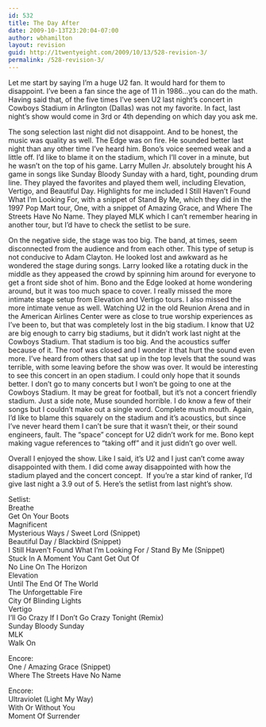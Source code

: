 ```yaml
---
id: 532
title: The Day After
date: 2009-10-13T23:20:04-07:00
author: wbhamilton
layout: revision
guid: http://1twentyeight.com/2009/10/13/528-revision-3/
permalink: /528-revision-3/
---
```

Let me start by saying I&#8217;m a huge U2 fan. It would hard for them to disappoint. I&#8217;ve been a fan since the age of 11 in 1986&#8230;you can do the math. Having said that, of the five times I&#8217;ve seen U2 last night&#8217;s concert in Cowboys Stadium in Arlington (Dallas) was not my favorite. In fact, last night&#8217;s show would come in 3rd or 4th depending on which day you ask me.

The song selection last night did not disappoint. And to be honest, the music was quality as well. The Edge was on fire. He sounded better last night than any other time I&#8217;ve heard him. Bono&#8217;s voice seemed weak and a little off. I&#8217;d like to blame it on the stadium, which I&#8217;ll cover in a minute, but he wasn&#8217;t on the top of his game. Larry Mullen Jr. absolutely brought his A game in songs like Sunday Bloody Sunday with a hard, tight, pounding drum line. They played the favorites and played them well, including Elevation, Vertigo, and Beautiful Day. Highlights for me included I Still Haven&#8217;t Found What I&#8217;m Looking For, with a snippet of Stand By Me, which they did in the 1997 Pop Mart tour, One, with a snippet of Amazing Grace, and Where The Streets Have No Name. They played MLK which I can&#8217;t remember hearing in another tour, but I&#8217;d have to check the setlist to be sure.

On the negative side, the stage was too big. The band, at times, seem disconnected from the audience and from each other. This type of setup is not conducive to Adam Clayton. He looked lost and awkward as he wondered the stage during songs. Larry looked like a rotating duck in the middle as they appeased the crowd by spinning him around for everyone to get a front side shot of him. Bono and the Edge looked at home wondering around, but it was too much space to cover. I really missed the more intimate stage setup from Elevation and Vertigo tours. I also missed the more intimate venue as well. Watching U2 in the old Reunion Arena and in the American Airlines Center were as close to true worship experiences as I&#8217;ve been to, but that was completely lost in the big stadium. I know that U2 are big enough to carry big stadiums, but it didn&#8217;t work last night at the Cowboys Stadium. That stadium is too big. And the acoustics suffer because of it. The roof was closed and I wonder it that hurt the sound even more. I&#8217;ve heard from others that sat up in the top levels that the sound was terrible, with some leaving before the show was over. It would be interesting to see this concert in an open stadium. I could only hope that it sounds better. I don&#8217;t go to many concerts but I won&#8217;t be going to one at the Cowboys Stadium. It may be great for football, but it&#8217;s not a concert friendly stadium. Just a side note, Muse sounded horrible. I do know a few of their songs but I couldn&#8217;t make out a single word. Complete mush mouth. Again, I&#8217;d like to blame this squarely on the stadium and it&#8217;s acoustics, but since I&#8217;ve never heard them I can&#8217;t be sure that it wasn&#8217;t their, or their sound engineers, fault. The &#8220;space&#8221; concept for U2 didn&#8217;t work for me. Bono kept making vague references to &#8220;taking off&#8221; and it just didn&#8217;t go over well.

Overall I enjoyed the show. Like I said, it&#8217;s U2 and I just can&#8217;t come away disappointed with them. I did come away disappointed with how the stadium played and the concert concept.  If you&#8217;re a star kind of ranker, I&#8217;d give last night a 3.9 out of 5. Here&#8217;s the setlist from last night&#8217;s show.

<div id="_mcePaste" style="position: absolute; left: -10000px; top: 0px; width: 1px; height: 1px; overflow-x: hidden; overflow-y: hidden;">
  Setlist:
</div>

<div id="_mcePaste" style="position: absolute; left: -10000px; top: 0px; width: 1px; height: 1px; overflow-x: hidden; overflow-y: hidden;">
  Breathe
</div>

<div id="_mcePaste" style="position: absolute; left: -10000px; top: 0px; width: 1px; height: 1px; overflow-x: hidden; overflow-y: hidden;">
  Get On Your Boots
</div>

<div id="_mcePaste" style="position: absolute; left: -10000px; top: 0px; width: 1px; height: 1px; overflow-x: hidden; overflow-y: hidden;">
  Magnificent
</div>

<div id="_mcePaste" style="position: absolute; left: -10000px; top: 0px; width: 1px; height: 1px; overflow-x: hidden; overflow-y: hidden;">
  Mysterious Ways /Sweet Lord (Snippet)
</div>

<div id="_mcePaste" style="position: absolute; left: -10000px; top: 0px; width: 1px; height: 1px; overflow-x: hidden; overflow-y: hidden;">
  Beautiful Day /Blackbird (Snippet)
</div>

<div id="_mcePaste" style="position: absolute; left: -10000px; top: 0px; width: 1px; height: 1px; overflow-x: hidden; overflow-y: hidden;">
  I Still Havent Found What I&#8217;m Looking For /Stand By Me (Snippet)
</div>

<div id="_mcePaste" style="position: absolute; left: -10000px; top: 0px; width: 1px; height: 1px; overflow-x: hidden; overflow-y: hidden;">
  Stuck In A Moment You Cant Get Out Of
</div>

<div id="_mcePaste" style="position: absolute; left: -10000px; top: 0px; width: 1px; height: 1px; overflow-x: hidden; overflow-y: hidden;">
  No Line On The Horizon
</div>

<div id="_mcePaste" style="position: absolute; left: -10000px; top: 0px; width: 1px; height: 1px; overflow-x: hidden; overflow-y: hidden;">
  Elevation
</div>

<div id="_mcePaste" style="position: absolute; left: -10000px; top: 0px; width: 1px; height: 1px; overflow-x: hidden; overflow-y: hidden;">
  Until The End Of The World
</div>

<div id="_mcePaste" style="position: absolute; left: -10000px; top: 0px; width: 1px; height: 1px; overflow-x: hidden; overflow-y: hidden;">
  The Unforgettable Fire
</div>

<div id="_mcePaste" style="position: absolute; left: -10000px; top: 0px; width: 1px; height: 1px; overflow-x: hidden; overflow-y: hidden;">
  City Of Blinding Lights
</div>

<div id="_mcePaste" style="position: absolute; left: -10000px; top: 0px; width: 1px; height: 1px; overflow-x: hidden; overflow-y: hidden;">
  Vertigo
</div>

<div id="_mcePaste" style="position: absolute; left: -10000px; top: 0px; width: 1px; height: 1px; overflow-x: hidden; overflow-y: hidden;">
  I&#8217;ll Go Crazy If I Don&#8217;t Go Crazy Tonight (Remix)
</div>

<div id="_mcePaste" style="position: absolute; left: -10000px; top: 0px; width: 1px; height: 1px; overflow-x: hidden; overflow-y: hidden;">
  Sunday Bloody Sunday
</div>

<div id="_mcePaste" style="position: absolute; left: -10000px; top: 0px; width: 1px; height: 1px; overflow-x: hidden; overflow-y: hidden;">
  MLK
</div>

<div id="_mcePaste" style="position: absolute; left: -10000px; top: 0px; width: 1px; height: 1px; overflow-x: hidden; overflow-y: hidden;">
  Walk On
</div>

<div id="_mcePaste" style="position: absolute; left: -10000px; top: 0px; width: 1px; height: 1px; overflow-x: hidden; overflow-y: hidden;">
  Encore:
</div>

<div id="_mcePaste" style="position: absolute; left: -10000px; top: 0px; width: 1px; height: 1px; overflow-x: hidden; overflow-y: hidden;">
  One /Amazing Grace (Snippet)
</div>

<div id="_mcePaste" style="position: absolute; left: -10000px; top: 0px; width: 1px; height: 1px; overflow-x: hidden; overflow-y: hidden;">
  Where The Streets Have No Name
</div>

<div id="_mcePaste" style="position: absolute; left: -10000px; top: 0px; width: 1px; height: 1px; overflow-x: hidden; overflow-y: hidden;">
  Encore:
</div>

<div id="_mcePaste" style="position: absolute; left: -10000px; top: 0px; width: 1px; height: 1px; overflow-x: hidden; overflow-y: hidden;">
  Ultraviolet (Light My Way)
</div>

<div id="_mcePaste" style="position: absolute; left: -10000px; top: 0px; width: 1px; height: 1px; overflow-x: hidden; overflow-y: hidden;">
  With Or Without You
</div>

<div id="_mcePaste" style="position: absolute; left: -10000px; top: 0px; width: 1px; height: 1px; overflow-x: hidden; overflow-y: hidden;">
  Moment Of Surrender
</div>

Setlist:  
Breathe  
Get On Your Boots  
Magnificent  
Mysterious Ways / Sweet Lord (Snippet)  
Beautiful Day / Blackbird (Snippet)  
I Still Haven&#8217;t Found What I&#8217;m Looking For / Stand By Me (Snippet)  
Stuck In A Moment You Cant Get Out Of  
No Line On The Horizon  
Elevation  
Until The End Of The World  
The Unforgettable Fire  
City Of Blinding Lights  
Vertigo  
I&#8217;ll Go Crazy If I Don&#8217;t Go Crazy Tonight (Remix)  
Sunday Bloody Sunday  
MLK  
Walk On

Encore:  
One / Amazing Grace (Snippet)  
Where The Streets Have No Name

Encore:  
Ultraviolet (Light My Way)  
With Or Without You  
Moment Of Surrender